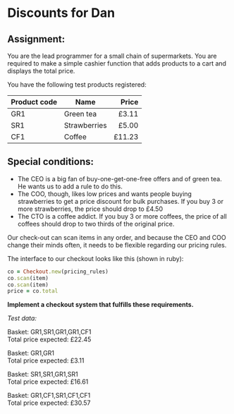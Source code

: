 # Discounts for Dan

## Assignment:

You are the lead programmer for a small chain of supermarkets. You are required to make a simple cashier function that adds products to a cart and displays the total price.

You have the following test products registered:

| Product code | Name | Price |
| ------------ | ---- | ----: |
| GR1 | Green tea | £3.11 |
| SR1 | Strawberries | £5.00 |
| CF1 | Coffee | £11.23 |

## Special conditions:

* The CEO is a big fan of buy-one-get-one-free offers and of green tea. He wants us to add a rule to do this.
* The COO, though, likes low prices and wants people buying strawberries to get a price discount for bulk purchases. If you buy 3 or more strawberries, the price should drop to £4.50
* The CTO is a coffee addict. If you buy 3 or more coffees, the price of all coffees should drop to two thirds of the original price.

Our check-out can scan items in any order, and because the CEO and COO change their minds often, it needs to be flexible regarding our pricing rules.

The interface to our checkout looks like this (shown in ruby):

```ruby
co = Checkout.new(pricing_rules)
co.scan(item)
co.scan(item)
price = co.total
```

**Implement a checkout system that fulfills these requirements.**

*Test data:*

Basket: GR1,SR1,GR1,GR1,CF1 \
Total price expected: ​£22.45

Basket: GR1,GR1 \
Total price expected: ​£3.11

Basket: SR1,SR1,GR1,SR1 \
Total price expected:​ £16.61

Basket: GR1,CF1,SR1,CF1,CF1 \
Total price expected:​ £30.57
